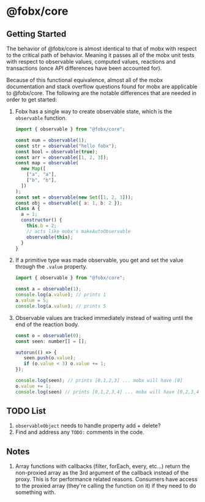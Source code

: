 # @fobx/core

## Getting Started

The behavior of @fobx/core is almost identical to that of mobx with respect to the critical path of behavior. Meaning it
passes all of the mobx unit tests with respect to observable values, computed values, reactions and transactions (once
API differences have been accounted for).

Because of this functional equivalence, almost all of the mobx documentation and stack overflow questions found for mobx
are applicable to @fobx/core. The following are the notable differences that are needed in order to get started:

1. Fobx has a single way to create observable state, which is the `observable` function.

   ```js
   import { observable } from "@fobx/core";

   const num = observable(1);
   const str = observable("hello fobx");
   const bool = observable(true);
   const arr = observable([1, 2, 3]);
   const map = observable(
     new Map([
       ["a", "a"],
       ["b", "b"],
     ])
   );
   const set = observable(new Set([1, 2, 3]));
   const obj = observable({ a: 1, b: 2 });
   class A {
     a = 1;
     constructor() {
       this.b = 2;
       // acts like mobx's makeAutoObservable
       observable(this);
     }
   }
   ```

2. If a primitive type was made observable, you get and set the value through the `.value` property.

   ```js
   import { observable } from "@fobx/core";

   const a = observable(1);
   console.log(a.value); // prints 1
   a.value = 5;
   console.log(a.value); // prints 5
   ```

3. Observable values are tracked immediately instead of waiting until the end of the reaction body.

   ```js
   const o = observable(0);
   const seen: number[] = [];

   autorun(() => {
      seen.push(o.value);
      if (o.value < 3) o.value += 1;
   });

   console.log(seen); // prints [0,1,2,3] ... mobx will have [0]
   o.value += 1;
   console.log(seen) // prints [0,1,2,3,4] ... mobx will have [0,2,3,4]
   ```

## TODO List

1. `observableObject` needs to handle property add + delete?
1. Find and address any `TODO:` comments in the code.

## Notes

1. Array functions with callbacks (filter, forEach, every, etc...) return the non-proxied array as the 3rd argument of
   the callback instead of the proxy. This is for performance related reasons. Consumers have access to the proxied
   array (they're calling the function on it) if they need to do something with.
